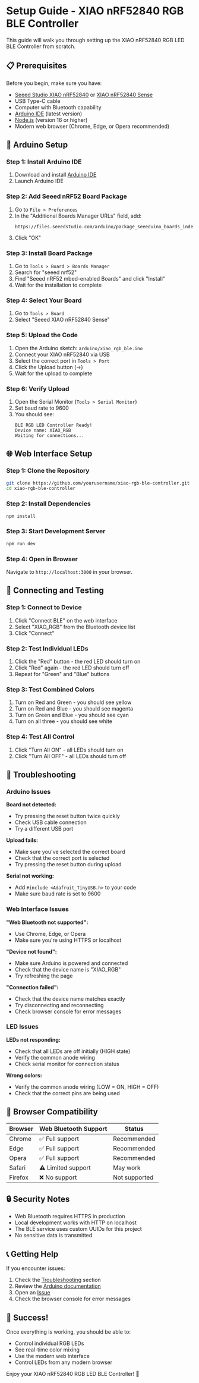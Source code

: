 # Setup Guide - XIAO nRF52840 RGB BLE Controller

This guide will walk you through setting up the XIAO nRF52840 RGB LED BLE Controller from scratch.

## 📋 Prerequisites

Before you begin, make sure you have:

- [Seeed Studio XIAO nRF52840](https://www.seeedstudio.com/XIAO-BLE-Sense-nRF52840-p-5253.html) or [XIAO nRF52840 Sense](https://www.seeedstudio.com/XIAO-BLE-Sense-nRF52840-p-5253.html)
- USB Type-C cable
- Computer with Bluetooth capability
- [Arduino IDE](https://www.arduino.cc/en/software) (latest version)
- [Node.js](https://nodejs.org/) (version 16 or higher)
- Modern web browser (Chrome, Edge, or Opera recommended)

## 🔧 Arduino Setup

### Step 1: Install Arduino IDE

1. Download and install [Arduino IDE](https://www.arduino.cc/en/software)
2. Launch Arduino IDE

### Step 2: Add Seeed nRF52 Board Package

1. Go to `File > Preferences`
2. In the "Additional Boards Manager URLs" field, add:
   ```
   https://files.seeedstudio.com/arduino/package_seeeduino_boards_index.json
   ```
3. Click "OK"

### Step 3: Install Board Package

1. Go to `Tools > Board > Boards Manager`
2. Search for "seeed nrf52"
3. Find "Seeed nRF52 mbed-enabled Boards" and click "Install"
4. Wait for the installation to complete

### Step 4: Select Your Board

1. Go to `Tools > Board`
2. Select "Seeed XIAO nRF52840 Sense"

### Step 5: Upload the Code

1. Open the Arduino sketch: `arduino/xiao_rgb_ble.ino`
2. Connect your XIAO nRF52840 via USB
3. Select the correct port in `Tools > Port`
4. Click the Upload button (→)
5. Wait for the upload to complete

### Step 6: Verify Upload

1. Open the Serial Monitor (`Tools > Serial Monitor`)
2. Set baud rate to 9600
3. You should see:
   ```
   BLE RGB LED Controller Ready!
   Device name: XIAO_RGB
   Waiting for connections...
   ```

## 🌐 Web Interface Setup

### Step 1: Clone the Repository

```bash
git clone https://github.com/yourusername/xiao-rgb-ble-controller.git
cd xiao-rgb-ble-controller
```

### Step 2: Install Dependencies

```bash
npm install
```

### Step 3: Start Development Server

```bash
npm run dev
```

### Step 4: Open in Browser

Navigate to `http://localhost:3000` in your browser.

## 🔗 Connecting and Testing

### Step 1: Connect to Device

1. Click "Connect BLE" on the web interface
2. Select "XIAO_RGB" from the Bluetooth device list
3. Click "Connect"

### Step 2: Test Individual LEDs

1. Click the "Red" button - the red LED should turn on
2. Click "Red" again - the red LED should turn off
3. Repeat for "Green" and "Blue" buttons

### Step 3: Test Combined Colors

1. Turn on Red and Green - you should see yellow
2. Turn on Red and Blue - you should see magenta
3. Turn on Green and Blue - you should see cyan
4. Turn on all three - you should see white

### Step 4: Test All Control

1. Click "Turn All ON" - all LEDs should turn on
2. Click "Turn All OFF" - all LEDs should turn off

## 🐛 Troubleshooting

### Arduino Issues

**Board not detected:**
- Try pressing the reset button twice quickly
- Check USB cable connection
- Try a different USB port

**Upload fails:**
- Make sure you've selected the correct board
- Check that the correct port is selected
- Try pressing the reset button during upload

**Serial not working:**
- Add `#include <Adafruit_TinyUSB.h>` to your code
- Make sure baud rate is set to 9600

### Web Interface Issues

**"Web Bluetooth not supported":**
- Use Chrome, Edge, or Opera
- Make sure you're using HTTPS or localhost

**"Device not found":**
- Make sure Arduino is powered and connected
- Check that the device name is "XIAO_RGB"
- Try refreshing the page

**"Connection failed":**
- Check that the device name matches exactly
- Try disconnecting and reconnecting
- Check browser console for error messages

### LED Issues

**LEDs not responding:**
- Check that all LEDs are off initially (HIGH state)
- Verify the common anode wiring
- Check serial monitor for connection status

**Wrong colors:**
- Verify the common anode wiring (LOW = ON, HIGH = OFF)
- Check that the correct pins are being used

## 📱 Browser Compatibility

| Browser | Web Bluetooth Support | Status |
|---------|---------------------|--------|
| Chrome | ✅ Full support | Recommended |
| Edge | ✅ Full support | Recommended |
| Opera | ✅ Full support | Recommended |
| Safari | ⚠️ Limited support | May work |
| Firefox | ❌ No support | Not supported |

## 🔒 Security Notes

- Web Bluetooth requires HTTPS in production
- Local development works with HTTP on localhost
- The BLE service uses custom UUIDs for this project
- No sensitive data is transmitted

## 📞 Getting Help

If you encounter issues:

1. Check the [Troubleshooting](#-troubleshooting) section
2. Review the [Arduino documentation](https://docs.seeedstudio.com/xiao-ble-sense/)
3. Open an [Issue](https://github.com/yourusername/xiao-rgb-ble-controller/issues)
4. Check the browser console for error messages

## 🎉 Success!

Once everything is working, you should be able to:
- Control individual RGB LEDs
- See real-time color mixing
- Use the modern web interface
- Control LEDs from any modern browser

Enjoy your XIAO nRF52840 RGB LED BLE Controller! 🎨
